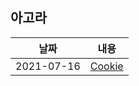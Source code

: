 ## 아고라 

|날짜|내용|
|---|---|
|2021-07-16|[Cookie](https://www.notion.so/Cookie-70f1d1e0486f4a79916e176605493eb5)|
